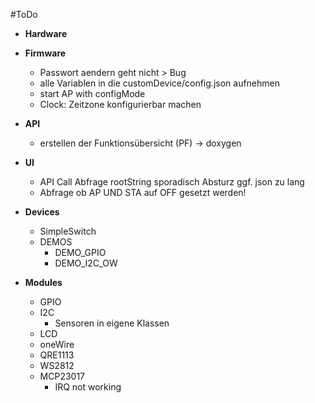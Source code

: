 #ToDo

- **Hardware**

- **Firmware**
  - Passwort aendern geht nicht > Bug
  - alle Variablen in die customDevice/config.json aufnehmen
  - start AP with configMode
  - Clock: Zeitzone konfigurierbar machen

- **API**
  - erstellen der Funktionsübersicht (PF) -> doxygen

- **UI**
  - API Call Abfrage rootString sporadisch Absturz ggf. json zu lang
  - Abfrage ob AP UND STA auf OFF gesetzt werden!

- **Devices**
  - SimpleSwitch
  - DEMOS
    - DEMO_GPIO
    - DEMO_I2C_OW

- **Modules**
  - GPIO
  - I2C
    - Sensoren in eigene Klassen
  - LCD
  - oneWire
  - QRE1113
  - WS2812
  - MCP23017
    - IRQ not working
